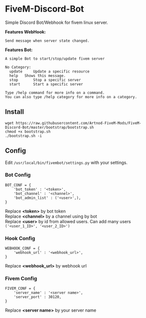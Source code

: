 # FiveM-Discord-Bot
Simple Discord Bot/Webhook for fivem linux server.  

**Features WebHook:**
```
Send message when server state changed.
```

**Features Bot:**
```
A simple Bot to start/stop/update fivem server

​No Category:
  update     Update a specific resource
  help   Shows this message.
  stop       Stop a specific server
  start      Start a specific server

Type /help command for more info on a command.
You can also type /help category for more info on a category.
```

## Install
```
wget https://raw.githubusercontent.com/Artnod-FiveM-Mods/FiveM-Discord-Bot/master/bootstrap/bootstrap.sh
chmod +x bootstrap.sh
./bootstrap.sh -i
```  

## Config
Edit `/usr/local/bin/fivembot/settings.py` with your settings.  

### Bot Config
```
BOT_CONF = {
    'bot_token' : '<token>',
    'bot_channel' : '<channel>',
    'bot_admin_list' : ('<user>',),
}
```
Replace **\<token>** by bot token  
Replace **\<channel>** by a channel using by bot  
Replace **\<user>** by id from allowed users. Can add many users `('<user_1_ID>', '<user_2_ID>')`  

### Hook Config  
```
WEBHOOK_CONF = {
    'webhook_url' : '<webhook_url>',
}
```
Replace **\<webhook_url>** by webhook url  

### Fivem Config  
```
FIVEM_CONF = {
    'server_name' : '<server name>',
    'server_port' : 30120,
}
```
Replace **\<server name>** by your server name  
